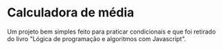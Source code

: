 
# Calculadora de média

Um projeto bem simples feito para praticar condicionais e que foi retirado do livro "Lógica de programação e algoritmos com Javascript".

